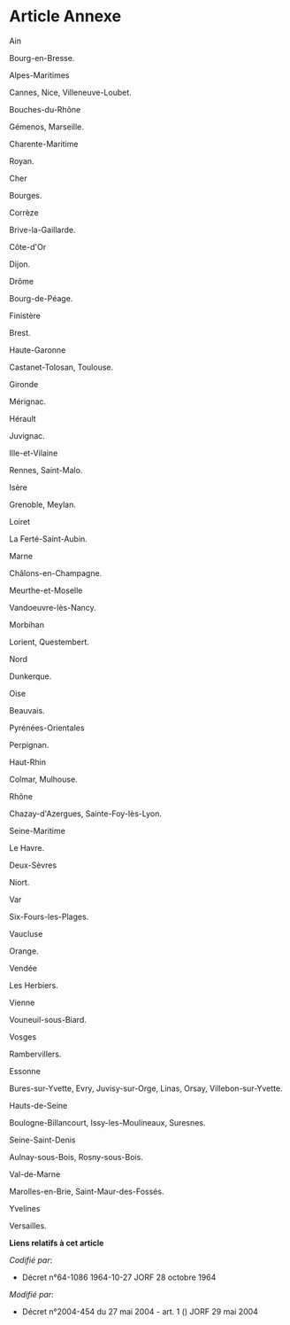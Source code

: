 # Article Annexe

Ain

Bourg-en-Bresse.

Alpes-Maritimes

Cannes, Nice, Villeneuve-Loubet.

Bouches-du-Rhône

Gémenos, Marseille.

Charente-Maritime

Royan.

Cher

Bourges.

Corrèze

Brive-la-Gaillarde.

Côte-d'Or

Dijon.

Drôme

Bourg-de-Péage.

Finistère

Brest.

Haute-Garonne

Castanet-Tolosan, Toulouse.

Gironde

Mérignac.

Hérault

Juvignac.

Ille-et-Vilaine

Rennes, Saint-Malo.

Isère

Grenoble, Meylan.

Loiret

La Ferté-Saint-Aubin.

Marne

Châlons-en-Champagne.

Meurthe-et-Moselle

Vandoeuvre-lès-Nancy.

Morbihan

Lorient, Questembert.

Nord

Dunkerque.

Oise

Beauvais.

Pyrénées-Orientales

Perpignan.

Haut-Rhin

Colmar, Mulhouse.

Rhône

Chazay-d'Azergues, Sainte-Foy-lès-Lyon.

Seine-Maritime

Le Havre.

Deux-Sèvres

Niort.

Var

Six-Fours-les-Plages.

Vaucluse

Orange.

Vendée

Les Herbiers.

Vienne

Vouneuil-sous-Biard.

Vosges

Rambervillers.

Essonne

Bures-sur-Yvette, Evry, Juvisy-sur-Orge, Linas, Orsay, Villebon-sur-Yvette.

Hauts-de-Seine

Boulogne-Billancourt, Issy-les-Moulineaux, Suresnes.

Seine-Saint-Denis

Aulnay-sous-Bois, Rosny-sous-Bois.

Val-de-Marne

Marolles-en-Brie, Saint-Maur-des-Fossés.

Yvelines

Versailles.

**Liens relatifs à cet article**

_Codifié par_:

  - Décret n°64-1086 1964-10-27 JORF 28 octobre 1964

_Modifié par_:

  - Décret n°2004-454 du 27 mai 2004 - art. 1 () JORF 29 mai 2004

